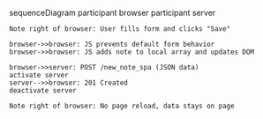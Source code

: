 sequenceDiagram
    participant browser
    participant server

    Note right of browser: User fills form and clicks "Save"

    browser->>browser: JS prevents default form behavior
    browser->>browser: JS adds note to local array and updates DOM

    browser->>server: POST /new_note_spa (JSON data)
    activate server
    server-->>browser: 201 Created
    deactivate server

    Note right of browser: No page reload, data stays on page
